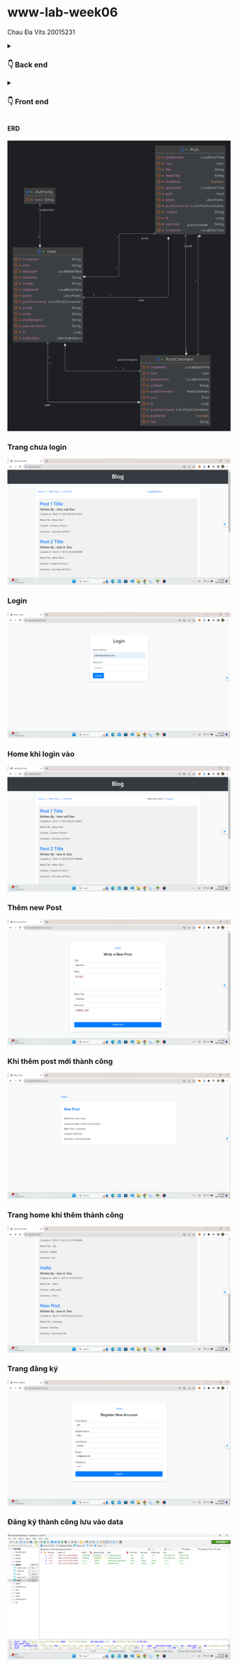 # www-lab-week06
Chau Đa Víts 20015231
<details>
  <summary><h3>👇 Back end</h3> </summary>
  
  ## BACK-END
  > GET
  > POST
  > PUT
  > DELETE

</details>
<details>
  <summary><h3>👇 Front end </h3> </summary>
  
  ## FRONT-END 
- Tạo giao diện trang web blog. <br>
- Sử dụng: `Spring Boot Application` <br>
</details>

#### ERD
![](img/ERD.png)

### Trang chưa login 
![index](img/index.png)

### Login 
![login](img/login.png)

### Home khi login vào
![login](img/homelogin.png)

### Thêm new Post
![post](img/newPost.png)

### Khi thêm post mới thành công
![post](img/homePost.png)

### Trang home khi thêm thành công
![post](img/loadPost.png)

### Trang đăng ký
![dk](img/register.png)

### Đăng ký thành công lưu vào data
![dk](img/afterReg.png)

